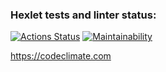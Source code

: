 ### Hexlet tests and linter status:
[![Actions Status](https://github.com/alte0/php-project-45/actions/workflows/hexlet-check.yml/badge.svg)](https://github.com/alte0/php-project-45/actions)
[![Maintainability](https://api.codeclimate.com/v1/badges/7bb068ba693836ae90e9/maintainability)](https://codeclimate.com/github/alte0/php-project-45/maintainability)

https://codeclimate.com